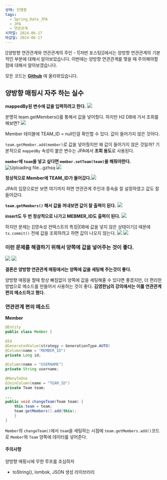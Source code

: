 ```yaml
---
상태: 진행중
tags:
  - Spring_Data_JPA
  - JPA
  - 연관관계
시작일: 2024-06-17
마감일: 2024-06-17
---
```

[[양방향 연관관계와 연관관계의 주인 - 1|저번 포스팅]]에서는 양방향 연관관계의 기본적인 부분에 대해서 알아보았습니다.
이번에는 양방향 연관관계를 맺을 때 주의해야할 점에 대해서 알아보겠습니다.

모든 코드는 **[Github](https://github.com/SooowanLee/ex1-hello-jpa)** 에 올라와있습니다.

## 양방향 매핑시 자주 하는 실수
**mappedBy된 변수에 값을 입력하려고 한다.**
![](https://i.imgur.com/YrDWqd9.png)

분명히  team.getMembers()를 통해서 값을 넣어줬다. 하지만 H2 DB에 가서 조회를  해보면?
![](https://i.imgur.com/NTdgupX.png)

Member 테이블에 TEAM_ID = null인걸 확인할 수 있다. 값이 들어가지 않은 것이다.

`team.getMember.add(member)`로 값을 넣어줬지만 왜 값이 들어가지 않은 것일까?
기본적으로 `mappedBy` 속성이 붙은 변수는 JPA에서 **조회 용도**로 사용된다.

**`member`에 `team`을 넣고 싶다면 `member.setTeam(team)`을 해줘야한다.**
![Uploading file...gzhsq]()
![](https://i.imgur.com/OM6NaHG.png)

**정상적으로 Member에 TEAM_ID가 들어갔다.**![](https://i.imgur.com/EBJOowd.png)

JPA의 입장으로만 보면 여기까지 하면 연관관계 주인과 종속을 잘 설정하였고 값도 잘 들어갔다.

**`team.getMembers()` 해서 값을 꺼내보면 값이 잘 출력이 된다.**
![](https://i.imgur.com/C7ch5hu.png)

**insert도 두 번 정상적으로 나가고 MEBMER_ID도 출력이 된다.**
![](https://i.imgur.com/kWD8fjK.png)

하지만 문제는 [[영속성 컨텍스트의 특징|DB에 값을 넣지 않은 상태이기]] 때문에 `tx.commit()` 전에 값을 조회하려고 하면 값이 나오지 않는다.
![](https://i.imgur.com/QgKuOgs.png)
![](https://i.imgur.com/boq7LoY.png)

### **이런 문제를 해결하기 위해서 양쪽에 값을 넣어주는 것이 좋다.**
![](https://i.imgur.com/l7hIIjX.png)
![](https://i.imgur.com/bNvysjq.png)

**결론은 양방향 연관관계 매핑에서는 양쪽에 값을 세팅해 주는것이 좋다.**

양방향 매핑을 할때 항상 빠짐없이 양쪽에 값을 세팅해줄 수 있다면 좋겠지만, 더 편리한 방법으로 메소드를 만들어서 사용하는 것이 좋다.
**김영한님의 강의에서는 이를 연관관계 편의 메소드하고 했다.**

### 연관관계 편의 메소드
 **Member**
```java 
@Entity  
public class Member {  
  
@Id  
@GeneratedValue(strategy = GenerationType.AUTO)  
@Column(name = "MEMBER_ID")  
private Long id;  
  
@Column(name = "USERNAME")  
private String username;  
  
@ManyToOne  
@JoinColumn(name = "TEAM_ID")  
private Team team;  
  
...
public void changeTeam(Team team) {  
	this.team = team;  
	team.getMembers().add(this);  
	}  
}
```

`Member`의 `changeTeam()`에서 `team`을 세팅하는 시점에 `team.getMembers.add()`코드로 `Member`와 `Team` 양쪽에 데이터를 넣어준다.

#### 주의사항
양방향 매핑시에 무한 루프를 조심하자
- toString(), lombok, JSON 생성 라이브러리
